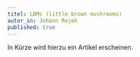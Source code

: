 ```yaml
---
titel: LBMs (little brown mushrooms)
autor_in: Johann Rejek
published: true
---
```

In Kürze wird hierzu ein Artikel erscheinen.